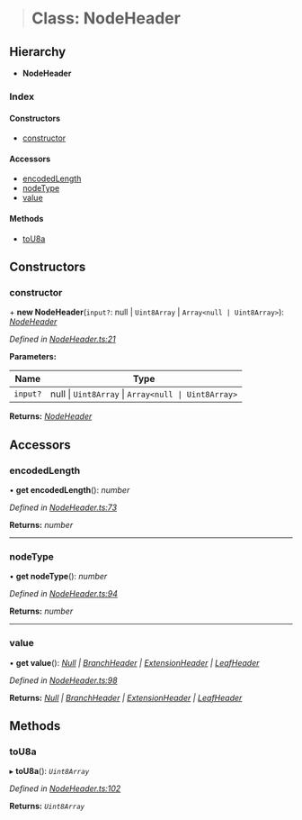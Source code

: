 > # Class: NodeHeader

## Hierarchy

* **NodeHeader**

### Index

#### Constructors

* [constructor](_nodeheader_.nodeheader.md#constructor)

#### Accessors

* [encodedLength](_nodeheader_.nodeheader.md#encodedlength)
* [nodeType](_nodeheader_.nodeheader.md#nodetype)
* [value](_nodeheader_.nodeheader.md#value)

#### Methods

* [toU8a](_nodeheader_.nodeheader.md#tou8a)

## Constructors

###  constructor

\+ **new NodeHeader**(`input?`: null | `Uint8Array` | `Array<null | Uint8Array>`): *[NodeHeader](_nodeheader_.nodeheader.md)*

*Defined in [NodeHeader.ts:21](https://github.com/polkadot-js/common/blob/8a245f2/packages/trie-codec/src/NodeHeader.ts#L21)*

**Parameters:**

Name | Type |
------ | ------ |
`input?` | null \| `Uint8Array` \| `Array<null \| Uint8Array>` |

**Returns:** *[NodeHeader](_nodeheader_.nodeheader.md)*

## Accessors

###  encodedLength

• **get encodedLength**(): *number*

*Defined in [NodeHeader.ts:73](https://github.com/polkadot-js/common/blob/8a245f2/packages/trie-codec/src/NodeHeader.ts#L73)*

**Returns:** *number*

___

###  nodeType

• **get nodeType**(): *number*

*Defined in [NodeHeader.ts:94](https://github.com/polkadot-js/common/blob/8a245f2/packages/trie-codec/src/NodeHeader.ts#L94)*

**Returns:** *number*

___

###  value

• **get value**(): *[Null](../modules/_nodeheader_.md#null) | [BranchHeader](../modules/_nodeheader_.md#branchheader) | [ExtensionHeader](../modules/_nodeheader_.md#extensionheader) | [LeafHeader](../modules/_nodeheader_.md#leafheader)*

*Defined in [NodeHeader.ts:98](https://github.com/polkadot-js/common/blob/8a245f2/packages/trie-codec/src/NodeHeader.ts#L98)*

**Returns:** *[Null](../modules/_nodeheader_.md#null) | [BranchHeader](../modules/_nodeheader_.md#branchheader) | [ExtensionHeader](../modules/_nodeheader_.md#extensionheader) | [LeafHeader](../modules/_nodeheader_.md#leafheader)*

## Methods

###  toU8a

▸ **toU8a**(): *`Uint8Array`*

*Defined in [NodeHeader.ts:102](https://github.com/polkadot-js/common/blob/8a245f2/packages/trie-codec/src/NodeHeader.ts#L102)*

**Returns:** *`Uint8Array`*